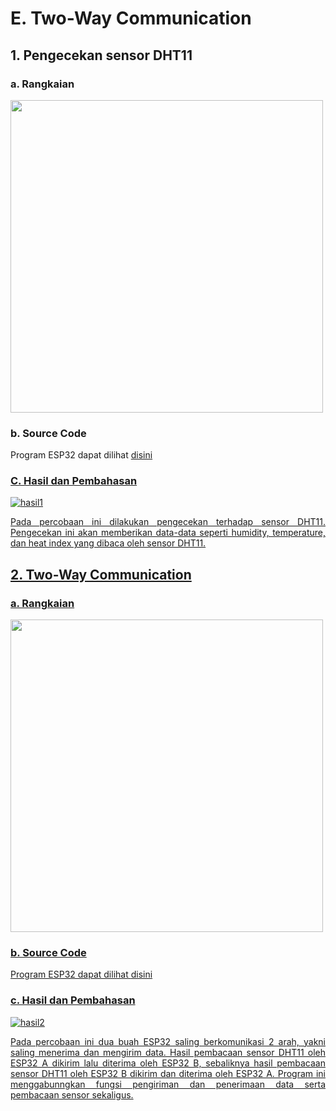 # E. Two-Way Communication

## 1. Pengecekan sensor DHT11

### a. Rangkaian

<img src="https://github.com/brianrahma/system-embedded/assets/82065700/5d566ac5-972f-4f71-a616-6293307b34d3" width="500">

### b. Source Code
Program ESP32 dapat dilihat <a href="https://github.com/milham08330/Embedded-System/blob/master/jobsheet%202.1/e.%20Two-Way%20Communication/1.%20program%20contoh%20pengecekan%20sensor%20DHT11/2_unit_ESP32_dan_2_unit_sensor_DHT11.ino">disini

### C. Hasil dan Pembahasan

![hasil1](https://github.com/milham08330/Embedded-System/assets/42812745/ce3cfc50-f913-40ce-9bf4-bc66e7ffecd8)

<p align="justify">Pada percobaan ini dilakukan pengecekan terhadap sensor DHT11. Pengecekan ini akan memberikan data-data seperti humidity, temperature, dan heat index yang dibaca oleh sensor DHT11.

## 2. Two-Way Communication
### a. Rangkaian

<img src="https://github.com/brianrahma/system-embedded/assets/82065700/5d566ac5-972f-4f71-a616-6293307b34d3" width="500">

### b. Source Code
Program ESP32 dapat dilihat <a href="https://github.com/brianrahma/system-embedded/blob/master/jobsheet%202.1/e.%20Two-Way%20Communication/2.%20mengirim%20data%20dht11%20ke%20board%20eps32%20lain/2_unit_ESP32_dan_2_unit_sensor_DHT11_program2.ino">disini

### c. Hasil dan Pembahasan

![hasil2](https://github.com/milham08330/Embedded-System/assets/42812745/3a0bb4aa-2f88-41d7-a85a-e1ae1175721f)

<p align="justify">Pada percobaan ini dua buah ESP32 saling berkomunikasi 2 arah, yakni saling menerima dan mengirim data. Hasil pembacaan sensor DHT11 oleh ESP32 A dikirim lalu diterima oleh ESP32 B, sebaliknya hasil pembacaan sensor DHT11 oleh ESP32 B dikirim dan diterima oleh ESP32 A. Program ini menggabunngkan fungsi pengiriman dan penerimaan data serta pembacaan sensor sekaligus.


